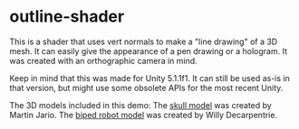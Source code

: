 # outline-shader
This is a shader that uses vert normals to make a "line drawing" of a 3D mesh. It can easily give the appearance of a pen drawing or a hologram. It was created with an orthographic camera in mind.

Keep in mind that this was made for Unity 5.1.1f1. It can still be used as-is in that version, but might use some obsolete APIs for the most recent Unity.

The 3D models included in this demo:
The [skull model](https://sketchfab.com/models/1a9db900738d44298b0bc59f68123393) was created by Martin Jario.
The [biped robot model](https://sketchfab.com/models/801d2a245e4a4405a0c2152b35b5e486) was created by Willy Decarpentrie.
